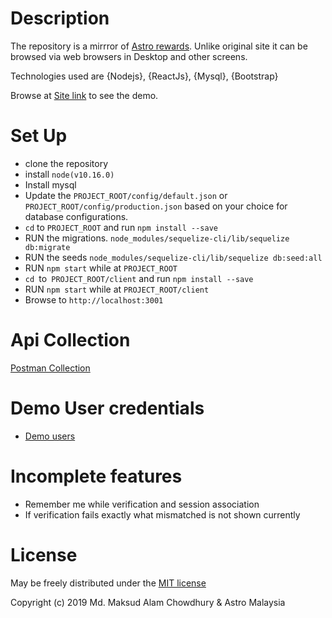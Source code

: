 # Description

The repository is a mirrror of [Astro rewards](https://rewards.astro.com.my/).
Unlike original site it can be browsed via web browsers in Desktop and other screens.

Technologies used are {Nodejs}, {ReactJs}, {Mysql}, {Bootstrap}

Browse at [Site link](http://172.104.167.246:3001/) to see the demo.

# Set Up

- clone the repository
- install `node(v10.16.0)`
- Install mysql
- Update the `PROJECT_ROOT/config/default.json` or `PROJECT_ROOT/config/production.json`
  based on your choice for database configurations.
- `cd` to `PROJECT_ROOT` and run `npm install --save`
- RUN the migrations. `node_modules/sequelize-cli/lib/sequelize db:migrate`
- RUN the seeds `node_modules/sequelize-cli/lib/sequelize db:seed:all`
- RUN `npm start` while at `PROJECT_ROOT`
- `cd `to` PROJECT_ROOT/client` and run `npm install --save`
- RUN `npm start` while at `PROJECT_ROOT/client`
- Browse to `http://localhost:3001`

# Api Collection

[Postman Collection](https://www.getpostman.com/collections/a800022f0501c8e62301)

# Demo User credentials

- [Demo users](https://github.com/maksudc/astro_rewards/blob/master/infrastructure/db/fixtures/subscribers.js)

# Incomplete features

- Remember me while verification and session association
- If verification fails exactly what mismatched is not shown currently

# License

May be freely distributed under the [MIT license](https://raw.githubusercontent.com/maksudc/astro_rewards/master/LICENSE)

Copyright (c) 2019 Md. Maksud Alam Chowdhury & Astro Malaysia
